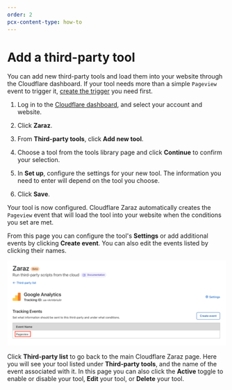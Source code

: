 ```yaml
---
order: 2
pcx-content-type: how-to
---
```


# Add a third-party tool

You can add new third-party tools and load them into your website through the Cloudflare dashboard. If your tool needs more than a simple `Pageview` event to trigger it, [create the trigger](/get-started/create-trigger) you need first.

1.  Log in to the [Cloudflare dashboard](https://dash.cloudflare.com/login), and select your account and website.

2.  Click **Zaraz**.

3.  From **Third-party tools**, click **Add new tool**.

4.  Choose a tool from the tools library page and click **Continue** to confirm your selection.

5.  In **Set up**, configure the settings for your new tool. The information you need to enter will depend on the tool you choose.

6.  Click **Save**.

Your tool is now configured. Cloudflare Zaraz automatically creates the `Pageview` event that will load the tool into your website when the conditions you set are met.

From this page you can configure the tool's **Settings** or add additional events by clicking **Create event**. You can also edit the events listed by clicking their names.

<div class="full-img">

![An example of what adding a tool looks like in Zaraz dahsboard](../static/tool-settings.png)

</div>

Click **Third-party list** to go back to the main Cloudflare Zaraz page. Here you will see your tool listed under **Third-party tools**, and the name of the event associated with it. In this page you can also click the **Active** toggle to enable or disable your tool, **Edit** your tool, or **Delete** your tool.
